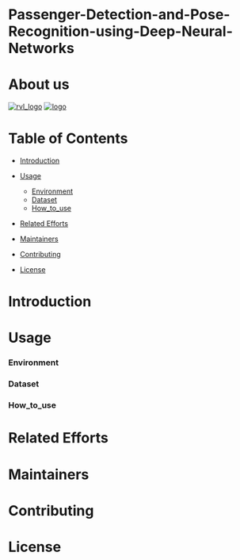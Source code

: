 # Passenger-Detection-and-Pose-Recognition-using-Deep-Neural-Networks
# About us

[![rvl_logo](https://user-images.githubusercontent.com/54886095/145706530-bd6a6925-6e19-43e6-a617-e25b40d42a8d.png)](https://vision.ee.ccu.edu.tw/index.php)
[![logo](https://user-images.githubusercontent.com/54886095/145699385-421cd320-0ad8-4f85-a777-d07fc754430f.jpg)](http://www.ee.ccu.edu.tw/main.php)

# Table of Contents

- [Introduction](#introduction)
- [Usage](#usage)
	- [Environment](#environment)
	- [Dataset](#dataset)
	- [How_to_use](#how_to_use)
- [Related Efforts](#related-efforts)
- [Maintainers](#maintainers)
- [Contributing](#contributing)

- [License](#license)

# Introduction


# Usage
### Environment
### Dataset
### How_to_use
# Related Efforts


# Maintainers


# Contributing


# License
